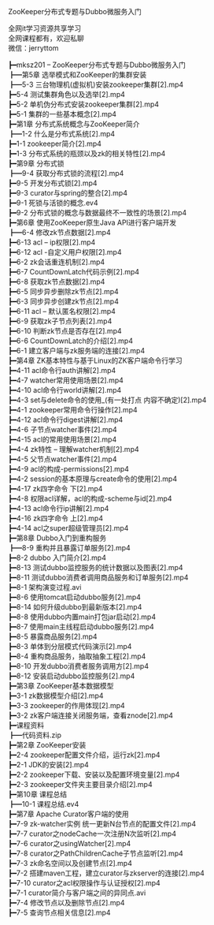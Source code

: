 ZooKeeper分布式专题与Dubbo微服务入门

全网it学习资源共享学习<br>全网课程都有，欢迎私聊<br>微信：jerryttom<br>

┣━mksz201 – ZooKeeper分布式专题与Dubbo微服务入门<br> ┣━第5章 选举模式和ZooKeeper的集群安装<br> ┣━5-3 三台物理机(虚拟机)安装zookeeper集群[2].mp4<br> ┣━5-4 测试集群角色以及选举[2].mp4<br> ┣━5-2 单机伪分布式安装zookeeper集群[2].mp4<br> ┣━5-1 集群的一些基本概念[2].mp4<br> ┣━第1章 分布式系统概念与ZooKeeper简介<br> ┣━1-2 什么是分布式系统[2].mp4<br> ┣━1-1 zookeeper简介[2].mp4<br> ┣━1-3 分布式系统的瓶颈以及zk的相关特性[2].mp4<br> ┣━第9章 分布式锁<br> ┣━9-4 获取分布式锁的流程[2].mp4<br> ┣━9-5 开发分布式锁[2].mp4<br> ┣━9-3 curator与spring的整合[2].mp4<br> ┣━9-1 死锁与活锁的概念.ev4<br> ┣━9-2 分布式锁的概念与数据最终不一致性的场景[2].mp4<br> ┣━第6章 使用ZooKeeper原生Java API进行客户端开发<br> ┣━6-4 修改zk节点数据[2].mp4<br> ┣━6-13 acl – ip权限[2].mp4<br> ┣━6-12 acl -自定义用户权限[2].mp4<br> ┣━6-2 zk会话重连机制[2].mp4<br> ┣━6-7 CountDownLatch代码示例[2].mp4<br> ┣━6-8 获取zk节点数据[2].mp4<br> ┣━6-5 同步异步删除zk节点[2].mp4<br> ┣━6-3 同步异步创建zk节点[2].mp4<br> ┣━6-11 acl – 默认匿名权限[2].mp4<br> ┣━6-9 获取zk子节点列表[2].mp4<br> ┣━6-10 判断zk节点是否存在[2].mp4<br> ┣━6-6 CountDownLatch的介绍[2].mp4<br> ┣━6-1 建立客户端与zk服务端的连接[2].mp4<br> ┣━第4章 ZK基本特性与基于Linux的ZK客户端命令行学习<br> ┣━4-11 acl命令行auth讲解[2].mp4<br> ┣━4-7 watcher常用使用场景[2].mp4<br> ┣━4-10 acl命令行world讲解[2].mp4<br> ┣━4-3 set与delete命令的使用_(有一处打点 内容不确定)[2].mp4<br> ┣━4-1 zookeeper常用命令行操作[2].mp4<br> ┣━4-12 acl命令行digest讲解[2].mp4<br> ┣━4-6 子节点watcher事件[2].mp4<br> ┣━4-15 acl的常用使用场景[2].mp4<br> ┣━4-4 zk特性 – 理解watcher机制[2].mp4<br> ┣━4-5 父节点watcher事件[2].mp4<br> ┣━4-9 acl的构成-permissions[2].mp4<br> ┣━4-2 session的基本原理与create命令的使用[2].mp4<br> ┣━4-17 zk四字命令 下[2].mp4<br> ┣━4-8 权限acl详解，acl的构成-scheme与id[2].mp4<br> ┣━4-13 acl命令行ip讲解[2].mp4<br> ┣━4-16 zk四字命令 上[2].mp4<br> ┣━4-14 acl之super超级管理员[2].mp4<br> ┣━第8章 Dubbo入门到重构服务<br> ┣━8-9 重构并且暴露订单服务[2].mp4<br> ┣━8-2 dubbo 入门简介[2].mp4<br> ┣━8-13 测试dubbo监控服务的统计数据以及图表[2].mp4<br> ┣━8-11 测试dubbo消费者调用商品服务和订单服务[2].mp4<br> ┣━8-1 架构演变过程.avi<br> ┣━8-6 使用tomcat启动dubbo服务[2].mp4<br> ┣━8-14 如何升级dubbo到最新版本[2].mp4<br> ┣━8-8 使用dubbo内置main打包jar启动[2].mp4<br> ┣━8-7 使用main主线程启动dubbo服务[2].mp4<br> ┣━8-5 暴露商品服务[2].mp4<br> ┣━8-3 单体到分层模式代码演示[2].mp4<br> ┣━8-4 重构商品服务，抽取抽象工程[2].mp4<br> ┣━8-10 开发dubbo消费者服务调用方[2].mp4<br> ┣━8-12 安装启动dubbo监控服务[2].mp4<br> ┣━第3章 ZooKeeper基本数据模型<br> ┣━3-1 zk数据模型介绍[2].mp4<br> ┣━3-3 zookeeper的作用体现[2].mp4<br> ┣━3-2 zk客户端连接关闭服务端，查看znode[2].mp4<br> ┣━课程资料<br> ┣━代码资料.zip<br> ┣━第2章 ZooKeeper安装<br> ┣━2-4 zookeeper配置文件介绍，运行zk[2].mp4<br> ┣━2-1 JDK的安装[2].mp4<br> ┣━2-2 zookeeper下载、安装以及配置环境变量[2].mp4<br> ┣━2-3 zookeeper文件夹主要目录介绍[2].mp4<br> ┣━第10章 课程总结<br> ┣━10-1 课程总结.ev4<br> ┣━第7章 Apache Curator客户端的使用<br> ┣━7-9 zk-watcher实例 统一更新N台节点的配置文件[2].mp4<br> ┣━7-7 curator之nodeCache一次注册N次监听[2].mp4<br> ┣━7-6 curator之usingWatcher[2].mp4<br> ┣━7-8 curator之PathChildrenCache子节点监听[2].mp4<br> ┣━7-3 zk命名空间以及创建节点[2].mp4<br> ┣━7-2 搭建maven工程，建立curator与zkserver的连接[2].mp4<br> ┣━7-10 curator之acl权限操作与认证授权[2].mp4<br> ┣━7-1 curator简介与客户端之间的异同点.avi<br> ┣━7-4 修改节点以及删除节点[2].mp4<br> ┣━7-5 查询节点相关信息[2].mp4